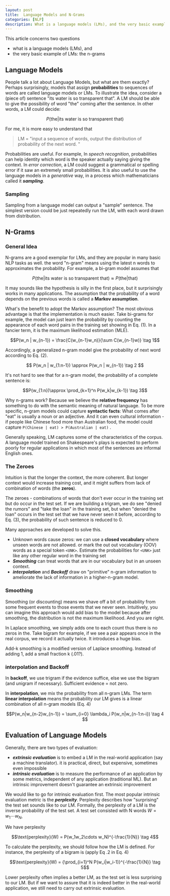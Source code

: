 ```yaml
---
layout: post
title:  Language Models and N-Grams
categories: [NLP]
description: What is a language models (LMs), and the very basic example of LMs -- the n-grams
---
```


This article concerns two questions
- what is a language models (LMs), and 
- the very basic example of LMs: the n-grams

## Language Models
People talk a lot about Language Models, but what are them exactly? Perhaps surprisingly, models that assign **probabilities** to sequences of words are called language models or LMs. To illustrate the idea, consider a (piece of) sentence "its water is so transparent that". A LM should be able to give the possibility of word "the" coming after the sentence. In other words, a LM could decide: 

$$P(\text{the}|\text{its water is so transparent that})$$

For me, it is more easy to understand that

> LM = "input a sequence of words, output the distribution of probability of the next word. "

Probabilities are useful. For example, In *speech recognition*, probabilities can help identity which word is the speaker actually saying giving the context. In *error correction*, a LM could suggest a grammatical or spelling error if it saw an extremely small probabilities. It is also useful to use the language models in a *generative* way, in a process which mathematicians called it ***sampling***. 

### Sampling 
Sampling from a language model can output a "sample" sentence. The simplest version could be just repeatedly run the LM, with each word drawn from distribution.

## N-Grams

### General Idea
N-grams are a good exemplar for LMs, and they are popular in many basic NLP tasks as well. the word "n-gram" means using the latest n words to approximates the probability. For example, a bi-gram model assumes that

$$P(\text{the}|\text{its water is so transparent that}) \approx P(\text{the}|\text{that})$$

It may sounds like the hypothesis is silly in the first place, but it surprisingly works in many applications. The assumption that the probability of a word depends on the previous words is called a **Markov assumption**.

What's the benefit to adopt the Markov assumption? The most obvious advantage is that the implementation is much easier. Take bi-grams for example, the model can just learn the probability by counting the appearance of each word pairs in the training set showing in Eq. (1). In a fancier term, it is the maximum likelihood estimation (MLE).

$$P(w_n | w_{n-1}) = \frac{C(w_{n-1}w_n)}{\sum C(w_{n-1}w)} \tag 1$$

Accordingly, a generalized n-gram model give the probability of next word according to Eq. (2). 

$$
P(w_n | w_{1:n-1}) \approx P(w_n | w_{n-1}) \tag 2
$$

It's not hard to see that for a n-gram model, the probability of a complete sentence is:

$$P(w_{1:n})\approx \prod_{k=1}^n P(w_k|w_{k-1}) \tag 3$$

Why n-grams work? Because we believe the **relative frequency** has something to do with the semantic meaning of natural language. To be more specific, n-gram models could capture **syntactic facts**: What comes after "eat" is usually a noun or an adjective. And it can even cultural information - if people like Chinese food more than Australian food, the model could capture <code>P(Chinese | eat) > P(Australian | eat)</code> .

Generally speaking, LM captures some of the characteristics of the corpus. A language model trained on Shakespeare's plays is expected to perform poorly for regular applications in which most of the sentences are informal English ones. 

### The Zeroes
Intuition is that the longer the context, the more coherent. But longer context would increase training cost, and it might suffers from lack of combination of words (the **zeros**). 

The zeroes - combinations of words that don't ever occur in the training set but do occur in the test set. If we are building a trigram, we do see "denied the rumors" and "take the loan" in the training set, but when "denied the loan" occurs in the test set that we have never seen it before, according to Eq. (3), the probability of such sentence is reduced to 0.

Many approaches are developed to solve this. 
- Unknown words cause zeros:  we can use a **closed vocabulary** where unseen words are not allowed. or mark the out out vocabulary (OOV) words as a special token `<UNK>`. Estimate the probabilities for `<UNK>` just like any other regular word in the training set
- ***Smoothing*** can treat words that are in our vocabulary but in an unseen context. 
- ***interpolation*** and ***Backoff*** draw on "primitive" n-gram information to ameliorate the lack of information in a higher-n-gram model.

### Smoothing
Smoothing (or discounting) means we shave off a bit of probability from some frequent events to those events that we never seen. Intuitively, you can imagine this approach would add bias to the model because after smoothing, the distribution is not the maximum likelihood. And you are right.

In Laplace smoothing, we simply adds one to each count thus there is no zeros in the. Take bigram for example, if we see a pair appears once in the real corpus, we record it actually twice. It introduces a huge bias.

Add-k smoothing is a modified version of Laplace smoothing. Instead of adding 1, add a small fraction k (.01?). 
### interpolation and Backoff
In **backoff**, we use trigram if the evidence suffice, else we use the bigram (and unigram if necessary). Sufficient evidence = not zero.

In **interpolation**, we mix the probability from all n-gram LMs. The term **linear interpolation** means the probability our LM gives is a linear combination of all n-gram models (Eq. 4)

$$P(w_n|w_{n-2}w_{n-1}) = \sum_{i=0} \lambda_i P(w_n|w_{n-1:n-i}) \tag 4 $$

## Evaluation of Language Models
Generally, there are two types of evaluation:
- ***extrinsic evaluation*** is to embed a LM in the real-world application (say a machine translator). it is practical, direct, but expensive, sometimes even impossible
- ***intrinsic evaluation*** is to measure the performance of an application by some metrics, independent of any application (traditional ML). But an intrinsic improvement doesn't guarantee an extrinsic improvement  

We would like to go for intrinsic evaluation first. The most popular intrinsic evaluation metric is the ***perplexity***. Perplexity describes how "surprising" the test set sounds like to our LM. Formally, the perplexity of a LM is the inverse probability of the test set. A test set consisted with N words $W = w_1 \cdots w_N$,

We have perplexity

$$\text{perplexity}(W) = P(w_1w_2\cdots w_N)^{-\frac{1}{N}} \tag 4$$

To calculate the perplexity, we should follow how the LM is defined. For instance, the perplexity of a bigram is (apply Eq .2 in Eq. 4) 

$$\text{perplexity}(W) = {\prod_{i=1}^N P(w_i|w_i-1)}^{-\frac{1}{N}} \tag 5$$

Lower perplexity often implies a better LM, as the test set is less surprising to our LM. But if we want to assure that it is indeed better in the real-world application, we still need to carry out extrinsic evaluation. 